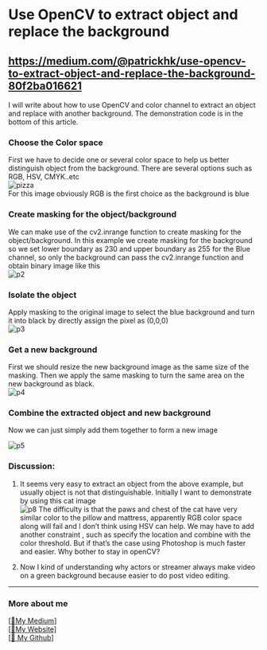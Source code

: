 # Use OpenCV to extract object and replace the background
## https://medium.com/@patrickhk/use-opencv-to-extract-object-and-replace-the-background-80f2ba016621

I will write about how to use OpenCV and color channel to extract an object and replace with another background. The demonstration code is in the bottom of this article.<br/>

### Choose the Color space
First we have to decide one or several color space to help us better distinguish object from the background. There are several options such as RGB, HSV, CMYK..etc<br/>
![pizza](https://cdn-images-1.medium.com/max/800/1*hLlB1c0LJR19IJ-QBePBGg.png)<br/>
For this image obviously RGB is the first choice as the background is blue


### Create masking for the object/background
We can make use of the cv2.inrange function to create masking for the object/background. In this example we create masking for the background so we set lower boundary as 230 and upper boundary as 255 for the Blue channel, so only the background can pass the cv2.inrange function and obtain binary image like this<br/>
![p2](https://cdn-images-1.medium.com/max/800/1*v5wc6qRLAgNtidbpXhgfcw.png)

### Isolate the object
Apply masking to the original image to select the blue background and turn it into black by directly assign the pixel as (0,0,0)<br/>
![p3](https://cdn-images-1.medium.com/max/800/1*uo8Q6gRbzGAD8KlhtI_OUw.png)

### Get a new background
First we should resize the new background image as the same size of the masking. Then we apply the same masking to turn the same area on the new background as black.<br/>
![p4](https://cdn-images-1.medium.com/max/800/1*fhy3CugDn63E0wzWxMYIbw.png)

### Combine the extracted object and new background
Now we can just simply add them together to form a new image<br/>

![p5](https://cdn-images-1.medium.com/max/800/1*tDxGJgPFzRWPLVLjGmKdMg.png)

### Discussion:
1. It seems very easy to extract an object from the above example, but usually object is not that distinguishable. Initially I want to demonstrate by using this cat image<br/>
![p8](https://cdn-images-1.medium.com/max/800/1*VSHdbE4SOVse8d3pNVH9-Q.png)
The difficulty is that the paws and chest of the cat have very similar color to the pillow and mattress, apparently RGB color space along will fail and I don’t think using HSV can help. We may have to add another constraint , such as specify the location and combine with the color threshold. But if that’s the case using Photoshop is much faster and easier. Why bother to stay in openCV?

2. Now I kind of understanding why actors or streamer always make video on a green background because easier to do post video editing.<br/>
-------------------------------------------------------------------------------------------------------------------------------------
### More about me
[[:pencil:My Medium]](https://medium.com/@patrickhk)<br/>
[[:house_with_garden:My Website]](https://www.fiyeroleung.com/)<br/>
[[:space_invader:	My Github]](https://github.com/fiyero)<br/>

